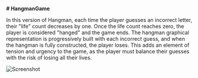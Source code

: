**﻿# HangmanGame**

In this version of Hangman, each time the player guesses an incorrect letter, their "life" count decreases by one. Once the life count reaches zero, the player is considered "hanged" and the game ends. The hangman graphical representation is progressively built with each incorrect guess, and when the hangman is fully constructed, the player loses. This adds an element of tension and urgency to the game, as the player must balance their guesses with the risk of losing all their lives.


![Screenshot](https://github.com/afrah10shabbeer/HangmanGame/assets/50787871/53535952-77a1-4a02-8fe0-d766b7e99485)
